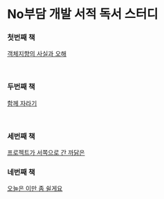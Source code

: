 
# No부담 개발 서적 독서 스터디


### 첫번째 책

[객체지향의 사실과 오해](https://github.com/jeehge/Study/tree/master/BookStudy/%EA%B0%9D%EC%B2%B4%EC%A7%80%ED%96%A5%EC%9D%98%EC%82%AC%EC%8B%A4%EA%B3%BC%EC%98%A4%ED%95%B4)

<br>

### 두번째 책

[함께 자라기](https://github.com/jeehge/Study/tree/master/BookStudy/%ED%95%A8%EA%BB%98%EC%9E%90%EB%9D%BC%EA%B8%B0)

<br>

### 세번째 책

[프로젝트가 서쪽으로 간 까닭은](https://github.com/jeehge/Study/tree/master/BookStudy/%ED%94%84%EB%A1%9C%EC%A0%9D%ED%8A%B8%EA%B0%80%EC%84%9C%EC%AA%BD%EC%9C%BC%EB%A1%9C%EA%B0%84%EA%B9%8C%EB%8B%AD%EC%9D%80)

### 네번째 책

[오늘은 이만 좀 쉴게요](https://github.com/jeehge/Study/tree/master/BookStudy/%EC%98%A4%EB%8A%98%EC%9D%80%EC%9D%B4%EB%A7%8C%EC%A2%80%EC%89%B4%EA%B2%8C%EC%9A%94)
